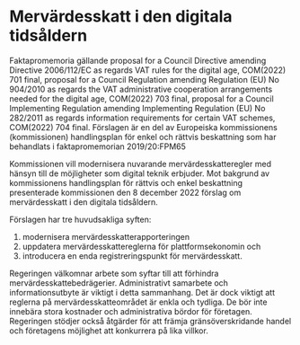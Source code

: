 # Mervärdesskatt i den digitala tidsåldern

Faktapromemoria gällande proposal for a Council Directive amending Directive 2006/112/EC as regards VAT rules for the digital age, COM(2022) 701 final, proposal for a Council Regulation amending Regulation (EU) No 904/2010 as regards the VAT administrative cooperation arrangements needed for the digital age, COM(2022) 703 final, proposal for a Council Implementing Regulation amending Implementing Regulation (EU) No 282/2011 as regards information requirements for certain VAT schemes, COM(2022) 704 final.
Förslagen är en del av Europeiska kommissionens (kommissionen) handlingsplan för enkel och rättvis beskattning som har behandlats i faktapromemorian 2019/20:FPM65

Kommissionen vill modernisera nuvarande mervärdesskatteregler med
hänsyn till de möjligheter som digital teknik erbjuder. Mot bakgrund av
kommissionens handlingsplan för rättvis och enkel beskattning presenterade kommissionen den 8 december 2022 förslag om mervärdesskatt i den digitala tidsåldern.

Förslagen har tre huvudsakliga syften:

1. modernisera mervärdesskatterapporteringen
2. uppdatera mervärdesskattereglerna för plattformsekonomin och
3. introducera en enda registreringspunkt för mervärdesskatt.

Regeringen välkomnar arbete som syftar till att förhindra mervärdesskattebedrägerier. Administrativt samarbete och informationsutbyte är viktigt i detta sammanhang. Det är dock viktigt att reglerna på mervärdesskatteområdet är enkla och tydliga. De bör inte innebära stora kostnader och administrativa bördor för företagen. Regeringen stödjer också åtgärder för att främja gränsöverskridande handel och företagens möjlighet att konkurrera på lika villkor.

